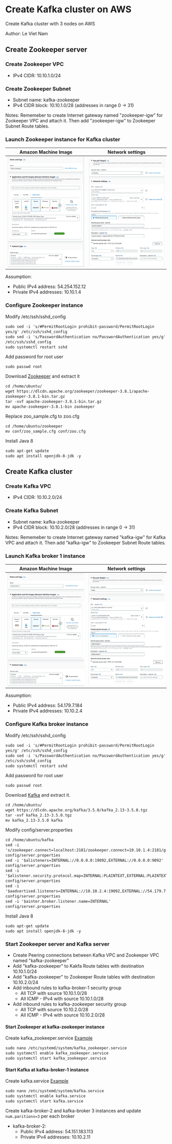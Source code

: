 # Create Kafka cluster on AWS
Create Kafka cluster with 3 nodes on AWS

Author: Le Viet Nam
## Create Zookeeper server
### Create Zookeeper VPC
- IPv4 CIDR: 10.10.1.0/24

### Create Zookeeper Subnet
- Subnet name: kafka-zookeeper
- IPv4 CIDR block: 10.10.1.0/28 (addresses in range 0 -> 31)

Notes: Rememeber to create Internet gateway named "zookeeper-igw" for Zookeeper VPC and attach it. Then add "zookeeper-igw" to Zookeeper Subnet Route tables.
### Launch Zookeeper instance for Kafka cluster
Amazon Machine Image             |  Network settings
:-------------------------:|:-------------------------:
![](https://github.com/namlv7197/kafka-cluster/blob/main/kafka-zookeeper-ami.png)  |  ![](https://github.com/namlv7197/kafka-cluster/blob/main/kafka-zookeeper-networks.png)
Assumption:
- Public IPv4 address: 54.254.152.12
- Private IPv4 addresses: 10.10.1.4
### Configure Zookeeper instance
Modify /etc/ssh/sshd_config
```
sudo sed -i 's/#PermitRootLogin prohibit-password/PermitRootLogin yes/g' /etc/ssh/sshd_config
sudo sed -i 's/PasswordAuthentication no/PasswordAuthentication yes/g' /etc/ssh/sshd_config
sudo systemctl restart sshd
```
Add password for root user
```
sudo passwd root
```
Download [Zookeeper](https://dlcdn.apache.org/zookeeper/zookeeper-3.8.1/apache-zookeeper-3.8.1-bin.tar.gz) and extract it
```
cd /home/ubuntu/
wget https://dlcdn.apache.org/zookeeper/zookeeper-3.8.1/apache-zookeeper-3.8.1-bin.tar.gz
tar -xvf apache-zookeeper-3.8.1-bin.tar.gz
mv apache-zookeeper-3.8.1-bin zookeeper
```
Replace zoo_sample.cfg to zoo.cfg
```
cd /home/ubuntu/zookeeper
mv conf/zoo_sample.cfg conf/zoo.cfg
```
Install Java 8
```
sudo apt-get update
sudo apt install openjdk-8-jdk -y
```
## Create Kafka cluster
### Create Kafka VPC
- IPv4 CIDR: 10.10.2.0/24

### Create Kafka Subnet
- Subnet name: kafka-zookeeper
- IPv4 CIDR block: 10.10.2.0/28 (addresses in range 0 -> 31)

Notes: Rememeber to create Internet gateway named "kafka-igw" for Kafka VPC and attach it. Then add "kafka-igw" to Zookeeper Subnet Route tables.

### Launch Kafka broker 1 instance
Amazon Machine Image             |  Network settings
:-------------------------:|:-------------------------:
![](https://github.com/namlv7197/kafka-cluster/blob/main/kafka-broker-1-ami.png)  |  ![](https://github.com/namlv7197/kafka-cluster/blob/main/kafka-broker-1-networks.png)
Assumption:
- Public IPv4 address: 54.179.7.184
- Private IPv4 addresses: 10.10.2.4
### Configure Kafka broker instance
Modify /etc/ssh/sshd_config
```
sudo sed -i 's/#PermitRootLogin prohibit-password/PermitRootLogin yes/g' /etc/ssh/sshd_config
sudo sed -i 's/PasswordAuthentication no/PasswordAuthentication yes/g' /etc/ssh/sshd_config
sudo systemctl restart sshd
```
Add password for root user
```
sudo passwd root
```
Download [Kafka](https://dlcdn.apache.org/kafka/3.5.0/kafka_2.13-3.5.0.tgz) and extract it.
```
cd /home/ubuntu/
wget https://dlcdn.apache.org/kafka/3.5.0/kafka_2.13-3.5.0.tgz
tar -xvf kafka_2.13-3.5.0.tgz
mv kafka_2.13-3.5.0 kafka
```
Modify config/server.properties
```
cd /home/ubuntu/kafka
sed -i 's/zookeeper.connect=localhost:2181/zookeeper.connect=10.10.1.4:2181/g' config/server.properties
sed -i '$alisteners=INTERNAL://0.0.0.0:19092,EXTERNAL://0.0.0.0:9092' config/server.properties
sed -i '$alistener.security.protocol.map=INTERNAL:PLAINTEXT,EXTERNAL:PLAINTEXT' config/server.properties
sed -i '$aadvertised.listeners=INTERNAL://10.10.2.4:19092,EXTERNAL://54.179.7.184:9092' config/server.properties
sed -i '$ainter.broker.listener.name=INTERNAL' config/server.properties
```
Install Java 8
```
sudo apt-get update
sudo apt install openjdk-8-jdk -y
```
### Start Zookeeper server and Kafka server
- Create Peering connections between Kafka VPC and Zookeeper VPC named "kafka-zookeeper"
- Add "kafka-zookeeper" to Kakfa Route tables with destination 10.10.1.0/24
- Add "kafka-zookeeper" to Zookeeper Route tables with destination 10.10.2.0/24
- Add inbound rules to kafka-broker-1 security group
  - All TCP with source 10.10.1.0/28
  - All ICMP - IPv4 with source 10.10.1.0/28
- Add inbound rules to kafka-zookeeper security group
  - All TCP with source 10.10.2.0/28
  - All ICMP - IPv4 with source 10.10.2.0/28
#### Start Zookeeper at kafka-zookeeper instance
Create kafka_zookeeper.service [Example](https://github.com/namlv7197/kafka-cluster/blob/main/kafka_zookeeper.service)
```
sudo nano /etc/systemd/system/kafka_zookeeper.service
sudo systemctl enable kafka_zookeeper.service
sudo systemctl start kafka_zookeeper.service
```
#### Start Kafka at kafka-broker-1 instance
Create kafka.service [Example](https://github.com/namlv7197/kafka-cluster/blob/main/kafka.service)
```
sudo nano /etc/systemd/system/kafka.service
sudo systemctl enable kafka.service
sudo systemctl start kafka.service
```

Create kafka-broker-2 and kafka-broker 3 instances and update ```num.paritions=3``` per each broker
- kafka-broker-2:
  - Public IPv4 address: 54.151.183.113
  - Private IPv4 addresses: 10.10.2.11
